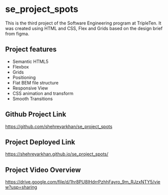 # se_project_spots

This is the third project of the Software Engineering program at TripleTen. It was created using HTML and CSS, Flex and Grids based on the design brief from figma.

## Project features

-   Semantic HTML5
-   Flexbox
-   Grids
-   Positioning
-   Flat BEM file structure
-   Responsive View
-   CSS animation and transform
-   Smooth Transitions

## Github Project Link

https://github.com/shehreyarkhan/se_project_spots

## Project Deployed Link

https://shehreyarkhan.github.io/se_project_spots/
## Project Video Overview

https://drive.google.com/file/d/1hr8PU8IHdrrPzhhFayro_9m_RJzxNTY5/view?usp=sharing
